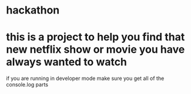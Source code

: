 # hackathon
# this is a project to help you find that new netflix show or movie you have always wanted to watch
if you are running in developer mode make sure you get all of the console.log parts
